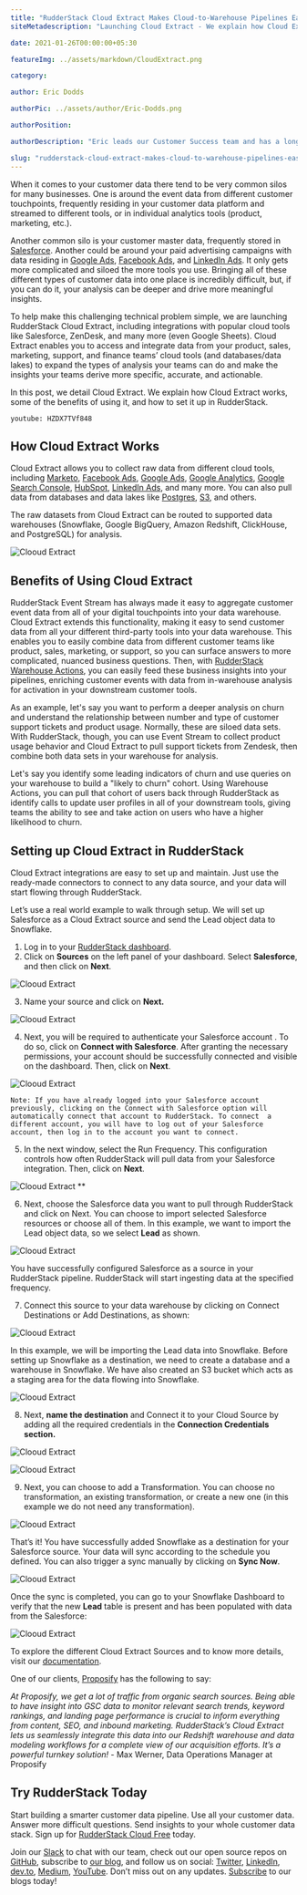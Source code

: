 ```yaml
---
title: "RudderStack Cloud Extract Makes Cloud-to-Warehouse Pipelines Easy"
siteMetadescription: "Launching Cloud Extract - We explain how Cloud Extract works, some of the benefits of using it, and how to set it up in RudderStack."

date: 2021-01-26T00:00:00+05:30

featureImg: ../assets/markdown/CloudExtract.png

category:

author: Eric Dodds

authorPic: ../assets/author/Eric-Dodds.png

authorPosition:

authorDescription: "Eric leads our Customer Success team and has a long history of helping companies architect customer data stacks and use their data to grow."

slug: "rudderstack-cloud-extract-makes-cloud-to-warehouse-pipelines-easy"
---
```


When it comes to your customer data there tend to be very common silos for many businesses. One is around the event data from different customer touchpoints, frequently residing in your customer data platform and streamed to different tools, or in individual analytics tools (product, marketing, etc.). 

Another common silo is your customer master data, frequently stored in [Salesforce](https://www.salesforce.com/). Another could be around your paid advertising campaigns with data residing in [Google Ads](https://ads.google.com/), [Facebook Ads](https://www.facebook.com/business/ads), and [LinkedIn Ads](https://business.linkedin.com/marketing-solutions/ads). It only gets more complicated and siloed the more tools you use. Bringing all of these different types of customer data into one place is incredibly difficult, but, if you can do it, your analysis can be deeper and drive more meaningful insights.

To help make this challenging technical problem simple, we are launching RudderStack Cloud Extract, including integrations with popular cloud tools like Salesforce, ZenDesk, and many more (even Google Sheets). Cloud Extract enables you to access and integrate data from your product, sales, marketing, support, and finance teams’ cloud tools (and databases/data lakes) to expand the types of analysis your teams can do and make the insights your teams derive more specific, accurate, and actionable.  

In this post, we detail Cloud Extract. We explain how Cloud Extract works, some of the benefits of using it, and how to set it up in RudderStack.


`youtube: HZDX7TVf848`


## How Cloud Extract Works

Cloud Extract allows you to collect raw data from different cloud tools, including [Marketo](https://www.marketo.com/), [Facebook Ads](https://www.facebook.com/business/ads), [Google Ads](https://ads.google.com/), [Google Analytics](https://analytics.google.com/), [Google Search Console](https://search.google.com/search-console/welcome), [HubSpot](https://www.hubspot.com/), [LinkedIn Ads](https://business.linkedin.com/marketing-solutions/ads), and many more. You can also pull data from databases and data lakes like [Postgres](https://www.postgresql.org/), [S3](https://aws.amazon.com/s3/), and others. 

The raw datasets from Cloud Extract can be routed to supported data warehouses (Snowflake, Google BigQuery, Amazon Redshift, ClickHouse, and PostgreSQL) for analysis.




![Clooud Extract](../assets/markdown/rudderstack-cloud-extract-architecture.png)



## Benefits of Using Cloud Extract

RudderStack Event Stream has always made it easy to aggregate customer event data from all of your digital touchpoints into your data warehouse. Cloud Extract extends this functionality, making it easy to send customer data from all your different third-party tools into your data warehouse. This enables you to easily combine data from different customer teams like product, sales, marketing, or support, so you can surface answers to more complicated, nuanced business questions. Then, with [RudderStack Warehouse Actions](https://rudderstack.com/blog/rudderstack-warehouse-actions-unlocks-the-data-in-your-warehouse), you can easily feed these business insights into your pipelines, enriching customer events with data from in-warehouse analysis for activation in your downstream customer tools.

As an example, let's say you want to perform a deeper analysis on churn and understand the relationship between number and type of customer support tickets and product usage. Normally, these are siloed data sets. With RudderStack, though, you can use Event Stream to collect product usage behavior and Cloud Extract to pull support tickets from Zendesk, then combine both data sets in your warehouse for analysis.

Let's say you identify some leading indicators of churn and use queries on your warehouse to build a "likely to churn" cohort. Using Warehouse Actions, you can pull that cohort of users back through RudderStack as identify calls to update user profiles in all of your downstream tools, giving teams the ability to see and take action on users who have a higher likelihood to churn.


## Setting up Cloud Extract in RudderStack

Cloud Extract integrations are easy to set up and maintain. Just use the ready-made connectors to connect to any data source, and your data will start flowing through RudderStack. 

Let’s use a real world example to walk through setup. We will set up Salesforce as a Cloud Extract source and send the Lead object data to Snowflake. 



1. Log in to your [RudderStack dashboard](https://app.rudderstack.com/).
2. Click on **Sources** on the left panel of your dashboard. Select **Salesforce**, and then click on **Next**.



![Clooud Extract](../assets/markdown/Cloud2.png)




3. Name your source and click on **Next.**




![Clooud Extract](../assets/markdown/Cloud3.png)



4. Next, you will be required to authenticate your Salesforce account . To do so, click on **Connect with Salesforce**.  After granting the necessary permissions, your account should be successfully connected and visible on the dashboard. Then, click on **Next**.



![Clooud Extract](../assets/markdown/Cloud4.png)


```
Note: If you have already logged into your Salesforce account previously, clicking on the Connect with Salesforce option will automatically connect that account to RudderStack. To connect  a different account, you will have to log out of your Salesforce account, then log in to the account you want to connect.
```




5. In the next window, select the Run Frequency. This configuration controls how often RudderStack will pull data from your Salesforce integration. Then, click on **Next**.



![Clooud Extract](../assets/markdown/Cloud5.png)
**



6. Next, choose the Salesforce data you want to pull through RudderStack and click on Next. You can choose to import selected Salesforce resources or choose all of them. In this example, we want to import the Lead object data, so we select **Lead** as shown.



![Clooud Extract](../assets/markdown/Cloud6.png)

You have successfully configured Salesforce as a source in your RudderStack pipeline. RudderStack will start ingesting data at the specified frequency. 



7. Connect this source to your data warehouse by clicking on Connect Destinations or Add Destinations, as shown: 



![Clooud Extract](../assets/markdown/Cloud7.png)

In this example, we will be importing the Lead data into Snowflake. Before setting up Snowflake as a destination, we need to create a database and a warehouse in Snowflake. We have also created an S3 bucket which acts as a staging area for the data flowing into Snowflake.



![Clooud Extract](../assets/markdown/Cloud8.png)




8. Next, **name the destination** and Connect it to your Cloud Source by adding all the required credentials in the **Connection Credentials **section**.**




![Clooud Extract](../assets/markdown/Cloud9.png)




![Clooud Extract](../assets/markdown/Cloud10.png)



9. Next, you can choose to add a Transformation. You can choose no transformation, an existing transformation, or create a new one (in this example we do not need any transformation).




![Clooud Extract](../assets/markdown/Cloud11.png)

That’s it! You have successfully added Snowflake as a destination for your Salesforce source. Your data will sync according to the schedule you defined. You can also trigger a sync manually by clicking on **Sync Now**.




![Clooud Extract](../assets/markdown/Cloud12.png)

Once the sync is completed, you can go to your Snowflake Dashboard to verify that the new **Lead** table is present and  has been populated with data from the Salesforce:  




![Clooud Extract](../assets/markdown/Cloud13.png)


To explore the different Cloud Extract Sources and to know more details, visit our [documentation](https://docs.rudderstack.com/sources).

One of our clients, [Proposify](https://www.proposify.com/) has the following to say:

_At Proposify, we get a lot of traffic from organic search sources. Being able to have insight into GSC data to monitor relevant search trends, keyword rankings, and landing page performance is crucial to inform everything from content, SEO, and inbound marketing. RudderStack’s Cloud Extract lets us seamlessly integrate this data into our Redshift warehouse and data modeling workflows for a complete view of our acquisition efforts. It’s a powerful turnkey solution!_ - Max Werner, Data Operations Manager at Proposify


## Try RudderStack Today

Start building a smarter customer data pipeline. Use all your customer data. Answer more difficult questions. Send insights to your whole customer data stack. Sign up for [RudderStack Cloud Free](https://app.rudderlabs.com/signup?type=freetrial) today.

Join our [Slack](https://resources.rudderstack.com/join-rudderstack-slack) to chat with our team, check out our open source repos on [GitHub](https://github.com/rudderlabs), subscribe to [our blog](https://rudderstack.com/blog/), and follow us on social: [Twitter](https://twitter.com/RudderStack), [LinkedIn](https://www.linkedin.com/company/rudderlabs/), [dev.to](https://dev.to/rudderstack), [Medium](https://rudderstack.medium.com/), [YouTube](https://www.youtube.com/channel/UCgV-B77bV_-LOmKYHw8jvBw). Don’t miss out on any updates. [Subscribe](https://rudderstack.com/blog/) to our blogs today!
